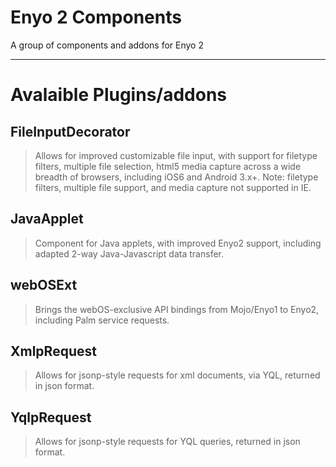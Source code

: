 Enyo 2 Components
=========
A group of components and addons for Enyo 2

----
Avalaible Plugins/addons
========================
FileInputDecorator
--------
> Allows for improved customizable file input, with support for filetype filters, multiple file selection, html5 media capture across a wide breadth of browsers, including iOS6 and Android 3.x+. Note: filetype filters, multiple file support, and media capture not supported in IE.

JavaApplet
--------
> Component for Java applets, with improved Enyo2 support, including adapted 2-way Java-Javascript data transfer.

webOSExt
--------
> Brings the webOS-exclusive API bindings from Mojo/Enyo1 to Enyo2, including Palm service requests.

XmlpRequest
--------
> Allows for jsonp-style requests for xml documents, via YQL, returned in json format.

YqlpRequest
--------
> Allows for jsonp-style requests for YQL queries, returned in json format.